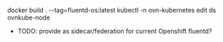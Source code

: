 docker build . --tag=fluentd-os:latest
kubectl -n ovn-kubernetes edit ds ovnkube-node





* TODO: provide as sidecar/federation for current Openshift fluentd?